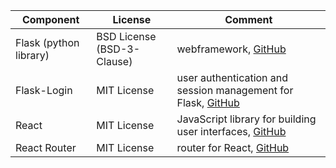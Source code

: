 |Component|License|Comment|
|-|-|-|
|Flask (python library) | BSD License (BSD-3-Clause) | webframework, [GitHub](https://github.com/pallets/flask/) |
|Flask-Login | MIT License | user authentication and session management for Flask, [GitHub](https://github.com/maxcountryman/flask-login/) |
|React| MIT License | JavaScript library for building user interfaces, [GitHub](https://github.com/facebook/react/) |
|React Router| MIT License | router for React, [GitHub](https://github.com/remix-run/react-router/) |
